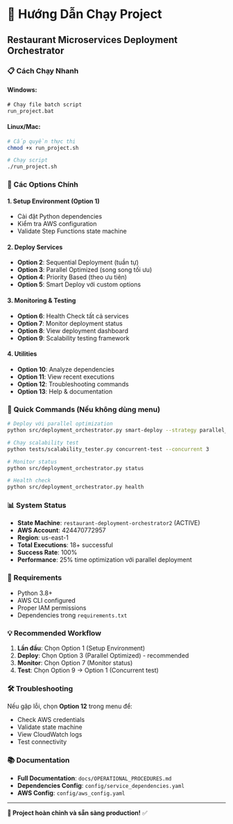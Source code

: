 # 🚀 Hướng Dẫn Chạy Project

## Restaurant Microservices Deployment Orchestrator

### 📋 Cách Chạy Nhanh

#### **Windows:**
```cmd
# Chạy file batch script
run_project.bat
```

#### **Linux/Mac:**
```bash
# Cấp quyền thực thi
chmod +x run_project.sh

# Chạy script
./run_project.sh
```

### 🎯 Các Options Chính

#### **1. Setup Environment (Option 1)**
- Cài đặt Python dependencies
- Kiểm tra AWS configuration
- Validate Step Functions state machine

#### **2. Deploy Services**
- **Option 2**: Sequential Deployment (tuần tự)
- **Option 3**: Parallel Optimized (song song tối ưu) 
- **Option 4**: Priority Based (theo ưu tiên)
- **Option 5**: Smart Deploy với custom options

#### **3. Monitoring & Testing**
- **Option 6**: Health Check tất cả services
- **Option 7**: Monitor deployment status
- **Option 8**: View deployment dashboard
- **Option 9**: Scalability testing framework

#### **4. Utilities**
- **Option 10**: Analyze dependencies
- **Option 11**: View recent executions
- **Option 12**: Troubleshooting commands
- **Option 13**: Help & documentation

### 🚀 Quick Commands (Nếu không dùng menu)

```bash
# Deploy với parallel optimization
python src/deployment_orchestrator.py smart-deploy --strategy parallel_optimized --wait

# Chạy scalability test
python tests/scalability_tester.py concurrent-test --concurrent 3

# Monitor status
python src/deployment_orchestrator.py status

# Health check
python src/deployment_orchestrator.py health
```

### 📊 System Status

- **State Machine**: `restaurant-deployment-orchestrator2` (ACTIVE)
- **AWS Account**: 424470772957
- **Region**: us-east-1
- **Total Executions**: 18+ successful
- **Success Rate**: 100%
- **Performance**: 25% time optimization với parallel deployment

### 🔧 Requirements

- Python 3.8+
- AWS CLI configured
- Proper IAM permissions
- Dependencies trong `requirements.txt`

### 💡 Recommended Workflow

1. **Lần đầu**: Chọn Option 1 (Setup Environment)
2. **Deploy**: Chọn Option 3 (Parallel Optimized) - recommended
3. **Monitor**: Chọn Option 7 (Monitor status)  
4. **Test**: Chọn Option 9 → Option 1 (Concurrent test)

### 🛠️ Troubleshooting

Nếu gặp lỗi, chọn **Option 12** trong menu để:
- Check AWS credentials
- Validate state machine
- View CloudWatch logs
- Test connectivity

### 📚 Documentation

- **Full Documentation**: `docs/OPERATIONAL_PROCEDURES.md`
- **Dependencies Config**: `config/service_dependencies.yaml`
- **AWS Config**: `config/aws_config.yaml`

---

**🎯 Project hoàn chỉnh và sẵn sàng production!** ✅ 